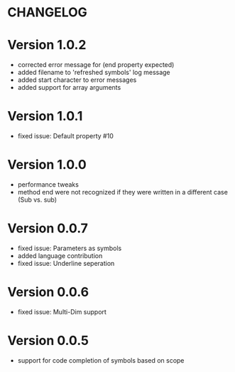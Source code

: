 # CHANGELOG

# Version 1.0.2

- corrected error message for (end property expected)
- added filename to 'refreshed symbols' log message
- added start character to error messages
- added support for array arguments

# Version 1.0.1

- fixed issue: Default property #10

# Version 1.0.0

- performance tweaks
- method end were not recognized if they were written in a different case (Sub vs. sub)

# Version 0.0.7

- fixed issue: Parameters as symbols
- added language contribution
- fixed issue: Underline seperation

# Version 0.0.6

- fixed issue: Multi-Dim support

# Version 0.0.5

- support for code completion of symbols based on scope
